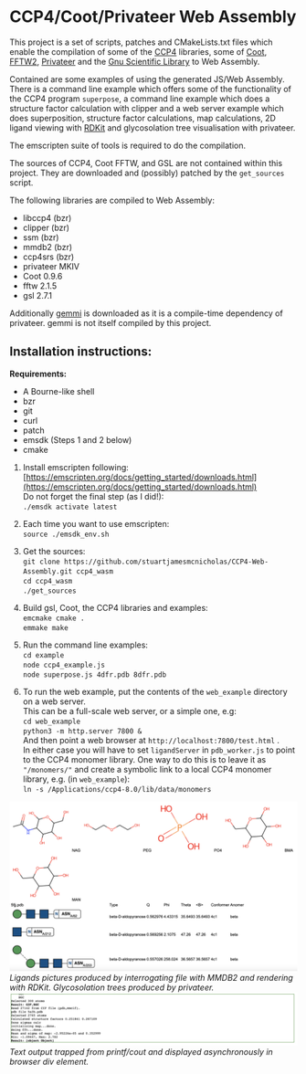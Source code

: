 # CCP4/Coot/Privateer Web Assembly

This project is a set of scripts, patches and CMakeLists.txt files
which enable the compilation of  some of the [CCP4](https://www.ccp4.ac.uk/) libraries, some of [Coot](https://www2.mrc-lmb.cam.ac.uk/personal/pemsley/coot/), [FFTW2](https://www.fftw.org/), [Privateer](https://github.com/glycojones/privateer) and the [Gnu Scientific Library](https://www.gnu.org/software/gsl/) to Web Assembly. 

Contained are some examples of using the generated JS/Web 
Assembly. There is a command line example which offers some of the functionality of the CCP4 program `superpose`, a command line example which does a structure factor calculation with clipper
and a web server example which does superposition, structure
factor calculations, map calculations, 2D ligand viewing with
[RDKit](https://github.com/rdkit/rdkit/tree/master/Code/MinimalLib) and glycosolation tree visualisation with privateer.

The emscripten suite of tools is required to do the
compilation.

The sources of CCP4, Coot FFTW, and GSL are not contained within this project. They are downloaded and (possibly) patched by the `get_sources`
script.

The following libraries are compiled to Web Assembly:
* libccp4 (bzr)
* clipper (bzr)
* ssm (bzr)
* mmdb2 (bzr)
* ccp4srs (bzr)
* privateer MKIV
* Coot 0.9.6
* fftw 2.1.5
* gsl 2.7.1

Additionally [gemmi](https://github.com/project-gemmi/gemmi) is downloaded as it is a compile-time dependency of privateer. gemmi is
not itself compiled by this project.

## **Installation instructions:**

**Requirements:** 

* A Bourne-like shell
* bzr
* git
* curl
* patch
* emsdk (Steps 1 and 2 below)
* cmake

1. Install emscripten following:  
[https://emscripten.org/docs/getting_started/downloads.html](https://emscripten.org/docs/getting_started/downloads.html)  
Do not forget the final step (as I did!):  
`./emsdk activate latest`

2. Each time you want to use emscripten:  
`source ./emsdk_env.sh`

3. Get the sources:  
`git clone https://github.com/stuartjamesmcnicholas/CCP4-Web-Assembly.git ccp4_wasm`  
`cd ccp4_wasm`  
`./get_sources`

4. Build gsl, Coot, the CCP4 libraries and examples:  
`emcmake cmake .`  
`emmake make`

5. Run the command line examples:  
`cd example`  
`node ccp4_example.js`  
`node superpose.js 4dfr.pdb 8dfr.pdb`

6. To run the web example, put the contents of the `web_example` directory on a web server.  
This can be a full-scale web server, or a simple one, e.g:  
`cd web_example`  
`python3 -m http.server 7800 &`  
And then point a web browser at `http://localhost:7800/test.html` .  
In either case you will have to set `ligandServer` in `pdb_worker.js` to point to the CCP4 monomer library. One way to do this is to leave it as `"/monomers/"` and create a symbolic link to a local CCP4 monomer library, e.g. (in `web_example`):  
`ln -s /Applications/ccp4-8.0/lib/data/monomers`

![Web example ligands and glycotrees](web_example/screenshot.png)
*Ligands pictures produced by interrogating file with MMDB2 and rendering with RDKit. Glycosolation trees produced by privateer.*
![Web example text output](web_example/screenshot_text.png)
*Text output trapped from printf/cout and displayed asynchronously in browser div element.*
